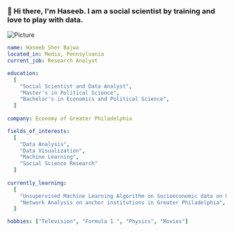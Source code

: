 ### 👋 Hi there, I'm Haseeb. I am a social scientist by training and love to play with data.

![Picture]([https://example.com/cat.jpg](https://drive.google.com/file/d/1z66K2tWvjQj8OdvvKtQdnvSBLcdkHw8K/view?usp=sharing))

<!--
**hbajwa1/hbajwa1** is a ✨ _special_ ✨ repository because its `README.md` (this file) appears on your GitHub profile.

Here are some ideas to get you started:

- 🔭 I’m currently working on ...
- 🌱 I’m currently learning ...
- 👯 I’m looking to collaborate on ...
- 🤔 I’m looking for help with ...
- 💬 Ask me about ...
- 📫 How to reach me: ...
- 😄 Pronouns: ...
- ⚡ Fun fact: ...
-->

```yaml
name: Haseeb Sher Bajwa
located_in: Media, Pennsylvania
current_job: Research Analyst

education:
  [
    "Social Scientist and Data Analyst",
    "Master's in Political Science",
    "Bachelor's in Economics and Political Science",
  ]
  
company: Economy of Greater Philadelphia

fields_of_interests:
  [
    "Data Analysis",
    "Data Visualization",
    "Machine Learning",
    "Social Science Research"
  ]
  
currently_learning: 
  [
    "Unsupervised Machine Learning Algorithm on Socioeconomic data on U.S. counties",
    "Network Analysis on anchor institutions in Greater Philadelphia",
  ]

hobbies: ["Television", "Formula 1 ", "Physics", "Movies"]
```
